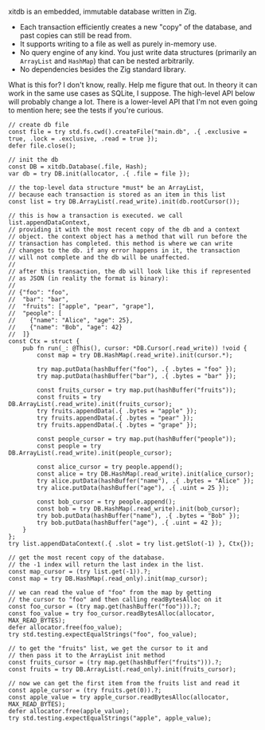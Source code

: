 xitdb is an embedded, immutable database written in Zig.

* Each transaction efficiently creates a new "copy" of the database, and past copies can still be read from.
* It supports writing to a file as well as purely in-memory use.
* No query engine of any kind. You just write data structures (primarily an `ArrayList` and `HashMap`) that can be nested arbitrarily.
* No dependencies besides the Zig standard library.

What is this for? I don't know, really. Help me figure that out. In theory it can work in the same use cases as SQLite, I suppose. The high-level API below will probably change a lot. There is a lower-level API that I'm not even going to mention here; see the tests if you're curious.

```zig
// create db file
const file = try std.fs.cwd().createFile("main.db", .{ .exclusive = true, .lock = .exclusive, .read = true });
defer file.close();

// init the db
const DB = xitdb.Database(.file, Hash);
var db = try DB.init(allocator, .{ .file = file });

// the top-level data structure *must* be an ArrayList,
// because each transaction is stored as an item in this list
const list = try DB.ArrayList(.read_write).init(db.rootCursor());

// this is how a transaction is executed. we call list.appendDataContext,
// providing it with the most recent copy of the db and a context
// object. the context object has a method that will run before the
// transaction has completed. this method is where we can write
// changes to the db. if any error happens in it, the transaction
// will not complete and the db will be unaffected.
//
// after this transaction, the db will look like this if represented
// as JSON (in reality the format is binary):
//
// {"foo": "foo",
//  "bar": "bar",
//  "fruits": ["apple", "pear", "grape"],
//  "people": [
//    {"name": "Alice", "age": 25},
//    {"name": "Bob", "age": 42}
//  ]}
const Ctx = struct {
    pub fn run(_: @This(), cursor: *DB.Cursor(.read_write)) !void {
        const map = try DB.HashMap(.read_write).init(cursor.*);

        try map.putData(hashBuffer("foo"), .{ .bytes = "foo" });
        try map.putData(hashBuffer("bar"), .{ .bytes = "bar" });

        const fruits_cursor = try map.put(hashBuffer("fruits"));
        const fruits = try DB.ArrayList(.read_write).init(fruits_cursor);
        try fruits.appendData(.{ .bytes = "apple" });
        try fruits.appendData(.{ .bytes = "pear" });
        try fruits.appendData(.{ .bytes = "grape" });

        const people_cursor = try map.put(hashBuffer("people"));
        const people = try DB.ArrayList(.read_write).init(people_cursor);

        const alice_cursor = try people.append();
        const alice = try DB.HashMap(.read_write).init(alice_cursor);
        try alice.putData(hashBuffer("name"), .{ .bytes = "Alice" });
        try alice.putData(hashBuffer("age"), .{ .uint = 25 });

        const bob_cursor = try people.append();
        const bob = try DB.HashMap(.read_write).init(bob_cursor);
        try bob.putData(hashBuffer("name"), .{ .bytes = "Bob" });
        try bob.putData(hashBuffer("age"), .{ .uint = 42 });
    }
};
try list.appendDataContext(.{ .slot = try list.getSlot(-1) }, Ctx{});

// get the most recent copy of the database.
// the -1 index will return the last index in the list.
const map_cursor = (try list.get(-1)).?;
const map = try DB.HashMap(.read_only).init(map_cursor);

// we can read the value of "foo" from the map by getting
// the cursor to "foo" and then calling readBytesAlloc on it
const foo_cursor = (try map.get(hashBuffer("foo"))).?;
const foo_value = try foo_cursor.readBytesAlloc(allocator, MAX_READ_BYTES);
defer allocator.free(foo_value);
try std.testing.expectEqualStrings("foo", foo_value);

// to get the "fruits" list, we get the cursor to it and
// then pass it to the ArrayList init method
const fruits_cursor = (try map.get(hashBuffer("fruits"))).?;
const fruits = try DB.ArrayList(.read_only).init(fruits_cursor);

// now we can get the first item from the fruits list and read it
const apple_cursor = (try fruits.get(0)).?;
const apple_value = try apple_cursor.readBytesAlloc(allocator, MAX_READ_BYTES);
defer allocator.free(apple_value);
try std.testing.expectEqualStrings("apple", apple_value);
```
